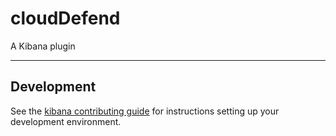 # cloudDefend

A Kibana plugin

---

## Development

See the [kibana contributing guide](https://github.com/elastic/kibana/blob/main/CONTRIBUTING.md) for instructions setting up your development environment.
